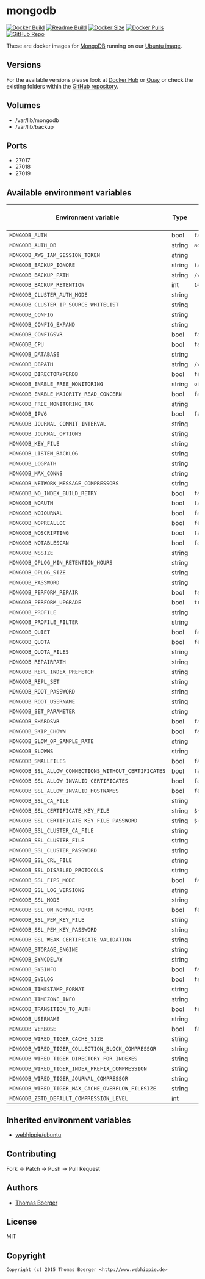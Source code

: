 # mongodb

[![Docker Build](https://github.com/dockhippie/mongodb/workflows/docker/badge.svg)](https://github.com/dockhippie/mongodb/actions?query=workflow%3Adocker) [![Readme Build](https://github.com/dockhippie/mongodb/workflows/readme/badge.svg)](https://github.com/dockhippie/mongodb/actions?query=workflow%3Areadme) [![Docker Size](https://img.shields.io/docker/image-size/webhippie/mongodb/latest)](https://github.com/dockhippie/mongodb) [![Docker Pulls](https://img.shields.io/docker/pulls/webhippie/mongodb)](https://hub.docker.com/r/webhippie/mongodb) [![GitHub Repo](https://img.shields.io/badge/github-repo-yellowgreen)](https://github.com/dockhippie/mongodb)

These are docker images for [MongoDB](https://www.mongodb.com) running on our [Ubuntu image](https://github.com/dockhippie/ubuntu).

## Versions

For the available versions please look at [Docker Hub](https://hub.docker.com/r/webhippie/mongodb/tags) or [Quay](https://quay.io/repository/webhippie/mongodb?tab=tags) or check the existing folders within the [GitHub repository](https://github.com/dockhippie/mongodb).

## Volumes

* /var/lib/mongodb
* /var/lib/backup

## Ports

* 27017
* 27018
* 27019

## Available environment variables

| Environment variable                                 | Type   | Default value                     | v4.0 | v4.2, v4.4, v5.0 |
| ---------------------------------------------------- | ------ | --------------------------------- | ---- | ---------------- |
| `MONGODB_AUTH`                                       | bool   | `false`                           | X    | X                |
| `MONGODB_AUTH_DB`                                    | string | `admin`                           | X    | X                |
| `MONGODB_AWS_IAM_SESSION_TOKEN`                      | string |                                   |      | X                |
| `MONGODB_BACKUP_IGNORE`                              | string | `(admin\|local)`                  | X    | X                |
| `MONGODB_BACKUP_PATH`                                | string | `/var/lib/backup`                 | X    | X                |
| `MONGODB_BACKUP_RETENTION`                           | int    | `14`                              | X    | X                |
| `MONGODB_CLUSTER_AUTH_MODE`                          | string |                                   | X    | X                |
| `MONGODB_CLUSTER_IP_SOURCE_WHITELIST`                | string |                                   | X    | X                |
| `MONGODB_CONFIG`                                     | string |                                   | X    | X                |
| `MONGODB_CONFIG_EXPAND`                              | string |                                   |      | X                |
| `MONGODB_CONFIGSVR`                                  | bool   | `false`                           | X    | X                |
| `MONGODB_CPU`                                        | bool   | `false`                           | X    | X                |
| `MONGODB_DATABASE`                                   | string |                                   | X    | X                |
| `MONGODB_DBPATH`                                     | string | `/var/lib/mongodb`                | X    | X                |
| `MONGODB_DIRECTORYPERDB`                             | bool   | `false`                           | X    | X                |
| `MONGODB_ENABLE_FREE_MONITORING`                     | string | `off`                             | X    | X                |
| `MONGODB_ENABLE_MAJORITY_READ_CONCERN`               | bool   | `false`                           | X    | X                |
| `MONGODB_FREE_MONITORING_TAG`                        | string |                                   | X    | X                |
| `MONGODB_IPV6`                                       | bool   | `false`                           | X    | X                |
| `MONGODB_JOURNAL_COMMIT_INTERVAL`                    | string |                                   | X    | X                |
| `MONGODB_JOURNAL_OPTIONS`                            | string |                                   | X    |                  |
| `MONGODB_KEY_FILE`                                   | string |                                   | X    | X                |
| `MONGODB_LISTEN_BACKLOG`                             | string |                                   | X    | X                |
| `MONGODB_LOGPATH`                                    | string |                                   | X    | X                |
| `MONGODB_MAX_CONNS`                                  | string |                                   | X    | X                |
| `MONGODB_NETWORK_MESSAGE_COMPRESSORS`                | string |                                   | X    | X                |
| `MONGODB_NO_INDEX_BUILD_RETRY`                       | bool   | `false`                           | X    | X                |
| `MONGODB_NOAUTH`                                     | bool   | `false`                           | X    | X                |
| `MONGODB_NOJOURNAL`                                  | bool   | `false`                           | X    | X                |
| `MONGODB_NOPREALLOC`                                 | bool   | `false`                           | X    |                  |
| `MONGODB_NOSCRIPTING`                                | bool   | `false`                           | X    | X                |
| `MONGODB_NOTABLESCAN`                                | bool   | `false`                           | X    | X                |
| `MONGODB_NSSIZE`                                     | string |                                   | X    |                  |
| `MONGODB_OPLOG_MIN_RETENTION_HOURS`                  | string |                                   |      | X                |
| `MONGODB_OPLOG_SIZE`                                 | string |                                   | X    | X                |
| `MONGODB_PASSWORD`                                   | string |                                   | X    | X                |
| `MONGODB_PERFORM_REPAIR`                             | bool   | `false`                           | X    | X                |
| `MONGODB_PERFORM_UPGRADE`                            | bool   | `true`                            | X    | X                |
| `MONGODB_PROFILE`                                    | string |                                   | X    | X                |
| `MONGODB_PROFILE_FILTER`                             | string |                                   |      | X                |
| `MONGODB_QUIET`                                      | bool   | `false`                           | X    | X                |
| `MONGODB_QUOTA`                                      | bool   | `false`                           | X    |                  |
| `MONGODB_QUOTA_FILES`                                | string |                                   | X    |                  |
| `MONGODB_REPAIRPATH`                                 | string |                                   | X    |                  |
| `MONGODB_REPL_INDEX_PREFETCH`                        | string |                                   | X    |                  |
| `MONGODB_REPL_SET`                                   | string |                                   | X    | X                |
| `MONGODB_ROOT_PASSWORD`                              | string |                                   | X    | X                |
| `MONGODB_ROOT_USERNAME`                              | string |                                   | X    | X                |
| `MONGODB_SET_PARAMETER`                              | string |                                   | X    | X                |
| `MONGODB_SHARDSVR`                                   | bool   | `false`                           | X    | X                |
| `MONGODB_SKIP_CHOWN`                                 | bool   | `false`                           | X    | X                |
| `MONGODB_SLOW_OP_SAMPLE_RATE`                        | string |                                   | X    | X                |
| `MONGODB_SLOWMS`                                     | string |                                   | X    | X                |
| `MONGODB_SMALLFILES`                                 | bool   | `false`                           | X    | X                |
| `MONGODB_SSL_ALLOW_CONNECTIONS_WITHOUT_CERTIFICATES` | bool   | `false`                           | X    | X                |
| `MONGODB_SSL_ALLOW_INVALID_CERTIFICATES`             | bool   | `false`                           | X    | X                |
| `MONGODB_SSL_ALLOW_INVALID_HOSTNAMES`                | bool   | `false`                           | X    | X                |
| `MONGODB_SSL_CA_FILE`                                | string |                                   | X    | X                |
| `MONGODB_SSL_CERTIFICATE_KEY_FILE`                   | string | `${MONGODB_SSL_PEM_KEY_FILE}`     |      | X                |
| `MONGODB_SSL_CERTIFICATE_KEY_FILE_PASSWORD`          | string | `${MONGODB_SSL_PEM_KEY_PASSWORD}` |      | X                |
| `MONGODB_SSL_CLUSTER_CA_FILE`                        | string |                                   | X    | X                |
| `MONGODB_SSL_CLUSTER_FILE`                           | string |                                   | X    | X                |
| `MONGODB_SSL_CLUSTER_PASSWORD`                       | string |                                   | X    | X                |
| `MONGODB_SSL_CRL_FILE`                               | string |                                   | X    | X                |
| `MONGODB_SSL_DISABLED_PROTOCOLS`                     | string |                                   | X    | X                |
| `MONGODB_SSL_FIPS_MODE`                              | bool   | `false`                           | X    | X                |
| `MONGODB_SSL_LOG_VERSIONS`                           | string |                                   |      | X                |
| `MONGODB_SSL_MODE`                                   | string |                                   | X    | X                |
| `MONGODB_SSL_ON_NORMAL_PORTS`                        | bool   | `false`                           | X    | X                |
| `MONGODB_SSL_PEM_KEY_FILE`                           | string |                                   | X    |                  |
| `MONGODB_SSL_PEM_KEY_PASSWORD`                       | string |                                   | X    |                  |
| `MONGODB_SSL_WEAK_CERTIFICATE_VALIDATION`            | string |                                   | X    |                  |
| `MONGODB_STORAGE_ENGINE`                             | string |                                   | X    | X                |
| `MONGODB_SYNCDELAY`                                  | string |                                   | X    | X                |
| `MONGODB_SYSINFO`                                    | bool   | `false`                           | X    | X                |
| `MONGODB_SYSLOG`                                     | bool   | `false`                           | X    | X                |
| `MONGODB_TIMESTAMP_FORMAT`                           | string |                                   | X    | X                |
| `MONGODB_TIMEZONE_INFO`                              | string |                                   | X    | X                |
| `MONGODB_TRANSITION_TO_AUTH`                         | bool   | `false`                           | X    | X                |
| `MONGODB_USERNAME`                                   | string |                                   | X    | X                |
| `MONGODB_VERBOSE`                                    | bool   | `false`                           | X    | X                |
| `MONGODB_WIRED_TIGER_CACHE_SIZE`                     | string |                                   | X    | X                |
| `MONGODB_WIRED_TIGER_COLLECTION_BLOCK_COMPRESSOR`    | string |                                   | X    | X                |
| `MONGODB_WIRED_TIGER_DIRECTORY_FOR_INDEXES`          | string |                                   | X    | X                |
| `MONGODB_WIRED_TIGER_INDEX_PREFIX_COMPRESSION`       | string |                                   | X    | X                |
| `MONGODB_WIRED_TIGER_JOURNAL_COMPRESSOR`             | string |                                   | X    | X                |
| `MONGODB_WIRED_TIGER_MAX_CACHE_OVERFLOW_FILESIZE`    | string |                                   | X    | X                |
| `MONGODB_ZSTD_DEFAULT_COMPRESSION_LEVEL`             | int    |                                   |      | X                |

## Inherited environment variables

* [webhippie/ubuntu](https://github.com/dockhippie/ubuntu#available-environment-variables)

## Contributing

Fork -> Patch -> Push -> Pull Request

## Authors

* [Thomas Boerger](https://github.com/tboerger)

## License

MIT

## Copyright

```console
Copyright (c) 2015 Thomas Boerger <http://www.webhippie.de>
```
